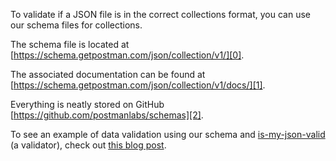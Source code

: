 ---
---
To validate if a JSON file is in the correct collections format, you can use our schema files for collections.

The schema file is located at [https://schema.getpostman.com/json/collection/v1/][0].

The associated documentation can be found at [https://schema.getpostman.com/json/collection/v1/docs/][1].

Everything is neatly stored on GitHub [https://github.com/postmanlabs/schemas][2].

To see an example of data validation using our schema and [is-my-json-valid][3] (a validator), check out [this blog post][4].


[0]: https://schema.getpostman.com/json/collection/v1/
[1]: https://schema.getpostman.com/json/collection/v1/docs/
[2]: https://github.com/postmanlabs/schemas
[3]: https://github.com/mafintosh/is-my-json-valid
[4]: http://blog.getpostman.com/2015/07/02/introducing-postman-collection-format-schema/